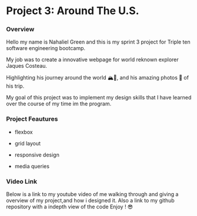 # Project 3: Around The U.S.


### Overview  

  

  Hello my name is Nahaliel Green and this is my sprint 3 project for Triple ten software engineering bootcamp.

  My job was to create a innovative webpage for world reknown explorer Jaques Costeau. 

  Highlighting his journey around the world 🏔️🌊, and his amazing photos 📸 of his trip.

  My goal of this project was to implement my design skills that I have learned over the course of my time im the program.

  


### Project Feautures 

  - flexbox

  - grid layout

  - responsive design

  - media queries 



### Video Link


  Below is a link to my youtube video of me walking through and giving a overview of my project,and how i designed it. Also a link to my github repository with a indepth view of the code Enjoy ! 😎

 

